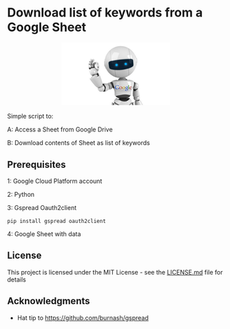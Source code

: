 # Download list of keywords from a Google Sheet
<center>
  <img src="images/google-robot.jpg" width=50% />
</center>

Simple script to:

A: Access a Sheet from Google Drive

B: Download contents of Sheet as list of keywords

## Prerequisites

1: Google Cloud Platform account

2: Python

3: Gspread Oauth2client

```
pip install gspread oauth2client
```

4: Google Sheet with data

## License

This project is licensed under the MIT License - see the [LICENSE.md](https://github.com/eduardogdc/SheetsKeywords/blob/master/LICENSE) file for details

## Acknowledgments

* Hat tip to https://github.com/burnash/gspread
